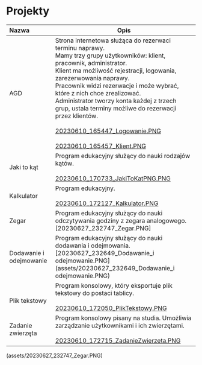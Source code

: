 # Projekty


| Nazwa                   | Opis                                                                                                                                                                                                                                                                                                                                                                                                                                                                                                                                                                                |
| :------------------------ | ------------------------------------------------------------------------------------------------------------------------------------------------------------------------------------------------------------------------------------------------------------------------------------------------------------------------------------------------------------------------------------------------------------------------------------------------------------------------------------------------------------------------------------------------------------------------------------- |
| AGD                     | Strona internetowa służąca do rezerwaci terminu naprawy.<br />Mamy trzy grupy użytkowników: klient, pracownik, administrator. <br />Klient ma możliwość rejestracji, logowania, zarezerwowania naprawy. <br />Pracownik widzi rezerwacje i może wybrać, które z nich chce zrealizować. <br />Administrator tworzy konta każdej z trzech grup, ustala terminy możliwe do rezerwacji przez klientów.<br /><br />[20230610_165447_Logowanie.PNG](assets/20230610_165447_Logowanie.PNG)<br /><br />[20230610_165457_Klient.PNG](assets/20230610_165457_Klient.PNG)<br /> |
| Jaki to kąt            | Program edukacyjny służący do nauki rodzajów kątów.<br /><br />[20230610_170733_JakiToKatPNG.PNG](assets/20230610_170733_JakiToKatPNG.PNG)<br />                                                                                                                                                                                                                                                                                                                                                                                                                              |
| Kalkulator              | Program edukacyjny.<br /><br />[20230610_172127_Kalkulator.PNG](assets/20230610_172127_Kalkulator.PNG)<br />                                                                                                                                                                                                                                                                                                                                                                                                                                                                        |
| Zegar                   | Program edukacyjny służący do nauki odczytywania godziny z zegara analogowego.[20230627_232747_Zegar.PNG]                                                                                                                                                                                                                                                                                                                                                                                                                                                                        |
| Dodawanie i odejmowanie | Program edukacyjny służący do nauki dodawania i odejmowania.<br />[20230627_232649_Dodawanie_i odejmowanie.PNG](assets/20230627_232649_Dodawanie_i odejmowanie.PNG)                                                                                                                                                                                                                                                                                                                                                                                                              |
| <br />Plik tekstowy     | Program konsolowy, który eksportuje plik tekstowy do postaci tablicy.<br /><br />[20230610_172050_PlikTekstowy.PNG](assets/20230610_172050_PlikTekstowy.PNG)<br />                                                                                                                                                                                                                                                                                                                                                                                                                 |
| Zadanie zwierzęta      | Program konsolowy pisany na studia. Umożliwia zarządzanie użytkownikami i ich zwierzętami.<br /><br />[20230610_172715_ZadanieZwierzeta.PNG](assets/20230610_172715_ZadanieZwierzeta.PNG)                                                                                                                                                                                                                                                                                                                                                                                       |


(assets/20230627_232747_Zegar.PNG)

